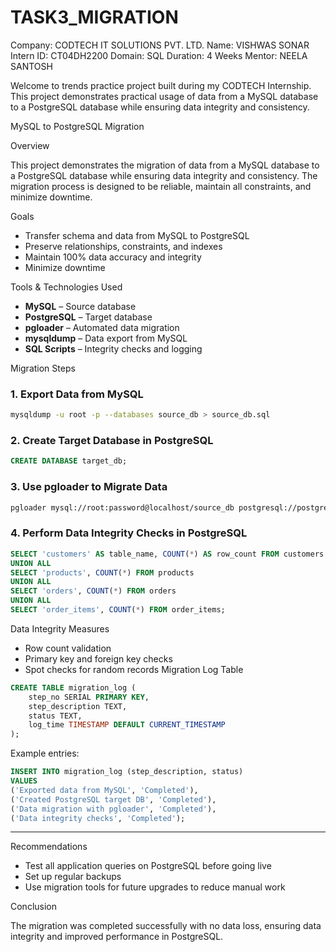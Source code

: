 # TASK3_MIGRATION
Company: CODTECH IT SOLUTIONS PVT. LTD. Name: VISHWAS SONAR Intern ID: CT04DH2200 Domain: SQL Duration: 4 Weeks Mentor: NEELA SANTOSH

Welcome to trends practice project built during my CODTECH Internship. This project demonstrates practical usage of data from a MySQL database to a PostgreSQL database while ensuring data integrity and consistency.

 MySQL to PostgreSQL Migration

 Overview

This project demonstrates the migration of data from a MySQL database to a PostgreSQL database while ensuring data integrity and consistency.
The migration process is designed to be reliable, maintain all constraints, and minimize downtime.

 Goals

* Transfer schema and data from MySQL to PostgreSQL
* Preserve relationships, constraints, and indexes
* Maintain 100% data accuracy and integrity
* Minimize downtime

 Tools & Technologies Used

* **MySQL** – Source database
* **PostgreSQL** – Target database
* **pgloader** – Automated data migration
* **mysqldump** – Data export from MySQL
* **SQL Scripts** – Integrity checks and logging

 Migration Steps

### 1. Export Data from MySQL

```bash
mysqldump -u root -p --databases source_db > source_db.sql
```

### 2. Create Target Database in PostgreSQL

```sql
CREATE DATABASE target_db;
```

### 3. Use pgloader to Migrate Data

```bash
pgloader mysql://root:password@localhost/source_db postgresql://postgres:password@localhost/target_db
```

### 4. Perform Data Integrity Checks in PostgreSQL

```sql
SELECT 'customers' AS table_name, COUNT(*) AS row_count FROM customers
UNION ALL
SELECT 'products', COUNT(*) FROM products
UNION ALL
SELECT 'orders', COUNT(*) FROM orders
UNION ALL
SELECT 'order_items', COUNT(*) FROM order_items;
```

 Data Integrity Measures

* Row count validation
* Primary key and foreign key checks
* Spot checks for random records
 Migration Log Table

```sql
CREATE TABLE migration_log (
    step_no SERIAL PRIMARY KEY,
    step_description TEXT,
    status TEXT,
    log_time TIMESTAMP DEFAULT CURRENT_TIMESTAMP
);
```

Example entries:

```sql
INSERT INTO migration_log (step_description, status)
VALUES
('Exported data from MySQL', 'Completed'),
('Created PostgreSQL target DB', 'Completed'),
('Data migration with pgloader', 'Completed'),
('Data integrity checks', 'Completed');
```

---

 Recommendations

* Test all application queries on PostgreSQL before going live
* Set up regular backups
* Use migration tools for future upgrades to reduce manual work

 Conclusion

The migration was completed successfully with no data loss, ensuring data integrity and improved performance in PostgreSQL.


